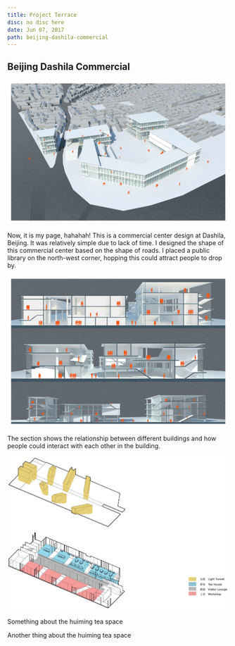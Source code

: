 ```yaml
---
title: Project Terrace
disc: no disc here
date: Jun 07, 2017
path: beijing-dashila-commercial
---
```

<special>
</special>

## Beijing Dashila Commercial

![Birdview](../images/articles/design_05/Birdview.jpg)

Now, it is my page, hahahah! This is a commercial center design at Dashila, Beijing. It was relatively simple due to lack of time. I designed the shape of this commercial center based on the shape of roads. I placed a public library on the north-west corner, hopping this could attract people to drop by.

![Section](../images/articles/design_05/Section.jpg)

The section shows the relationship between different buildings and how people could interact with each other in the building.

![huiming](../images/articles/design_05/huiming-tea-space-china.jpg)

Something about the huiming tea space

Another thing about the huiming tea space
